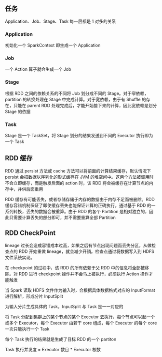 ## 任务
Application、Job、Stage、Task 每一层都是 1 对多的关系

### Application
初始化一个 SparkContext 即生成一个 Application

### Job
一个 Action 算子就会生成一个 Job

### Stage
根据 RDD 之间的依赖关系的不同将 Job 划分成不同的 Stage。对于窄依赖，partition 的转换处理在 Stage 中完成计算。对于宽依赖，由于有 Shuffle 的存在，只能在 parent RDD 处理完成后，才能开始接下来的计算，因此宽依赖是划分 Stage 的依据

### Task
Stage 是一个 TaskSet，将 Stage 划分的结果发送到不同的 Executor 执行即为一个 Task


## RDD 缓存
RDD 通过 persist 方法或 cache 方法可以将前面的计算结果缓存，默认情况下 persist 会把数据以序列化的形式缓存在 JVM 的堆空间中。这两个方法被调用时不会立即缓存，而是触发后面的 action 时，该 RDD 将会被缓存在计算节点的内存中，并供后面重用

RDD 缓存有可能丢失，或者存储存储于内存的数据由于内存不足而被删除。RDD 缓存容错机制保证了即使缓存丢失也能保证计算的正确执行。通过基于 RDD 的一系列转换，丢失的数据会被重算。由于 RDD 的各个 Partition 是相对独立的，因此只需要计算丢失的部分即可，并不需要重算全部 Partition


## RDD CheckPoint
lineage 过长会造成容错成本过高，如果之后有节点出现问题而丢失分区，从做检查点的 RDD 开始重做 lineage，就会减少开销。检查点通过将数据写入到 HDFS 文件系统实现。

在 checkpoint 的过程中，该 RDD 的所有依赖于父 RDD 中的信息将全部被移除。对 RDD 进行 checkpoint 操作并不会马上被执行，必须执行 Action 操作才能触发




当 Spark 读取 HDFS 文件作为输入时，会根据具体数据格式对应的 InputFormat 进行解析，形成分片 InputSplit

为输入分片生成具体的 Task，InputSplit 与 Task 是一一对应的

将 Task 分配到集群上的某个节点的某个 Executor 去执行，每个节点可以起一个或多个 Executor，每个 Executor 由若干 core 组成，每个 Executor 的每个 core 一次只能执行一个 Task

每个 Task 执行的结果就是生成了目标 RDD 的一个 partiton

Task 执行并发度 = Executor 数目 * Executor 核数